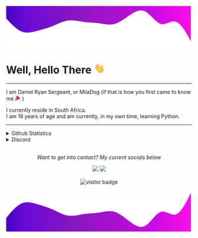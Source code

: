 <img src="https://raw.githubusercontent.com/MilaDog/MilaDog/328fcb1eb6b8fe7d9cec123e1e6aec8138d30de0/readme/header.svg" alt="Header Image">

<!-- start welcome -->
# Well, Hello There <img src="https://raw.githubusercontent.com/MilaDog/MilaDog/master/readme/wave.gif" width="30px">
<!-- end welcome -->

---

<!-- start details about me -->
<p>I am Daniel Ryan Sergeant, or MilaDog (if that is how you first came to know me <img src="https://raw.githubusercontent.com/MilaDog/MilaDog/master/readme/party_popper.png" width="15px"> )</p>
<p>I currently reside in South Africa.<br>I am 19 years of age and am currently, in my own time, learning Python.</p>
<!-- end details about me -->

---

<!-- start details -->
<details close>
    <summary>Github Statistics</summary>
<br>
<p align="center">
    <a href="https://github.com/anuraghazra/github-readme-stats">
        <img src="https://github-readme-stats.vercel.app/api?username=MilaDog&bg_color=10,FB0BE8,4701C3&hide_border=true&title_color=D4DDF4&text_color=D4DDF4&icon_color=DDE4FF&hide_rank=true&custom_title=Github Statistics:&count_private=false&show_icons=true&line_height=27&hide=prs,issues,contribs" alt="Repo stats" align="center">
    </a>  
    <br>  
    <br>
    <a href="https://github.com/anuraghazra/github-readme-stats">
        <img src="https://github-readme-stats.vercel.app/api/top-langs/?username=MilaDog&&bg_color=10,FB0BE8,4701C3&hide_border=true&title_color=D4DDF4&text_color=D4DDF4&icon_color=DDE4FF&card_width=270&count_private=true&show_icons=true&langs_count=3&custom_title=Top Languages Used:&card_width=495&card_height=123" alt="Repo stats" align="center">
    </a>
</p>
</details>
<!-- end details -->

<!--- Start Discord group -->
<details close>
    <summary>Discord</summary>
<br>
<p align="center">
    <a href="https://discord.c99.nl/">
        <img src="https://discord.c99.nl/widget/theme-4/212643981593411584.png" align="center">
    </a>
</p>
</details>
<!-- end Discord group -->

<!-- start get in contact -->
<p align="center">
    <i><br>Want to get into contact? My current socials below</i>
    <p align="center">
        <a href="https://twitter.com/danny1_ryan" alt="Twitter"><img src="https://img.shields.io/static/v1?message=Twitter&logo=twitter&labelColor=5c5c5c&color=1182c3&logoColor=white&label=%20"></a>
        <a href="mailto:daniel.ryan.sergeant@gmail.com" alt="Contact me"><img src="https://img.shields.io/static/v1?message=Gmail&logo=gmail&labelColor=5c5c5c&color=1182c3&logoColor=white&label=%20"></a>    
        <br>
        <br>
        <img src="https://visitor-badge.glitch.me/badge?page_id=MilaDog.vistor-badge" alt="visitor badge">
    </p>
</p>
<!-- end get in contact -->


<img src="https://raw.githubusercontent.com/MilaDog/MilaDog/c2c07a37397be5c41599adb1d6737dbc271dc978/readme/footer.svg" alt="Footer Image">